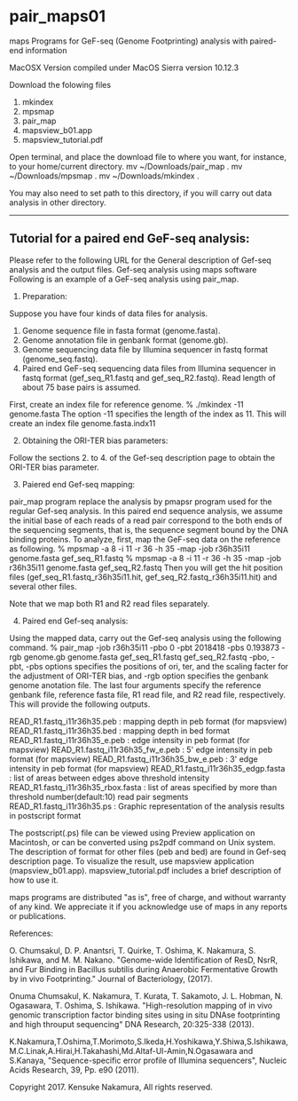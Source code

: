 # pair_maps01
maps Programs for GeF-seq (Genome Footprinting) analysis with paired-end information

MacOSX Version compiled under MacOS Sierra version 10.12.3

Download the folowing files
1. mkindex
2. mpsmap
3. pair_map
4. mapsview_b01.app
5. mapsview_tutorial.pdf

Open terminal, and place the download file to where you want, for instance, to your home/current directory.
mv ~/Downloads/pair_map .
mv ~/Downloads/mpsmap .
mv ~/Downloads/mkindex .

You may also need to set path to this directory, if you will carry out data analysis in other directory.

------------------------------------------------------
Tutorial for a paired end GeF-seq analysis: 
------------------------------------------------------

Please refer to the following URL for the General description of Gef-seq analysis and the output files. Gef-seq analysis using maps software 
Following is an example of a GeF-seq analysis using pair_map. 

1. Preparation: 

Suppose you have four kinds of data files for analysis. 
1. Genome sequence file in fasta format (genome.fasta). 
2. Genome annotation file in genbank format (genome.gb). 
3. Genome sequencing data file by Illumina sequencer in fastq format (genome_seq.fastq). 
4. Paired end GeF-seq sequencing data files from Illumina sequencer in fastq format (gef_seq_R1.fastq and gef_seq_R2.fastq). 
Read length of about 75 base pairs is assumed.

First, create an index file for reference genome. 
% ./mkindex -11 genome.fasta
The option -11 specifies the length of the index as 11.
This will create an index file genome.fasta.indx11


2. Obtaining the ORI-TER bias parameters: 

Follow the sections 2. to 4. of the Gef-seq description page to obtain the ORI-TER bias parameter.


3. Paiered end Gef-seq mapping: 

pair_map program replace the analysis by pmapsr program used for the regular Gef-seq analysis. In this paired end sequence analysis, we assume the initial base of each reads of a read pair correspond to the both ends of the sequencing segments, that is, the sequence segment bound by the DNA binding proteins. 
To analyze, first, map the GeF-seq data on the reference as following.
% mpsmap -a 8 -i 11 -r 36 -h 35 -map -job r36h35i11 genome.fasta gef_seq_R1.fastq
% mpsmap -a 8 -i 11 -r 36 -h 35 -map -job r36h35i11 genome.fasta gef_seq_R2.fastq
Then you will get the hit position files (gef_seq_R1.fastq_r36h35i11.hit, gef_seq_R2.fastq_r36h35i11.hit) and several other files.

Note that we map both R1 and R2 read files separately.

4. Paired end Gef-seq analysis: 

Using the mapped data, carry out the Gef-seq analysis using the following command.
% pair_map -job r36h35i11 -pbo 0 -pbt 2018418 -pbs 0.193873 -rgb genome.gb genome.fasta gef_seq_R1.fastq gef_seq_R2.fastq
-pbo, -pbt, -pbs options specifies the positions of ori, ter, and the scaling facter for the adjustment of ORI-TER bias, and -rgb option specifies the genbank genome anotation file.
The last four arguments specify the reference genbank file, reference fasta file, R1 read file, and R2 read file, respectively.
This will provide the following outputs. 

READ_R1.fastq_i11r36h35.peb : mapping depth in peb format (for mapsview)
READ_R1.fastq_i11r36h35.bed : mapping depth in bed format
READ_R1.fastq_i11r36h35_e.peb : edge intensity in peb format (for mapsview)
READ_R1.fastq_i11r36h35_fw_e.peb : 5' edge intensity in peb format (for mapsview)
READ_R1.fastq_i11r36h35_bw_e.peb : 3' edge intensity in peb format (for mapsview)
READ_R1.fastq_i11r36h35_edgp.fasta : list of areas between edges above threshold intensity
READ_R1.fastq_i11r36h35_rbox.fasta : list of areas specified by more than threshold number(default:10) read pair segments
READ_R1.fastq_i11r36h35.ps : Graphic representation of the analysis results in postscript format 

The postscript(.ps) file can be viewed using Preview application on Macintosh, or can be converted using ps2pdf command on Unix system.
The description of format for other files (peb and bed) are found in Gef-seq description page. 
To visualize the result, use mapsview application (mapsview_b01.app). 
mapsview_tutorial.pdf includes a brief description of how to use it.

maps programs are distributed "as is", free of charge, and without warranty of any kind.
We appreciate it if you acknowledge use of maps in any reports or publications.

References:

O. Chumsakul, D. P. Anantsri, T. Quirke, T. Oshima, K. Nakamura, S. Ishikawa, and M. M. Nakano. 
"Genome-wide Identification of ResD, NsrR, and Fur Binding in Bacillus subtilis during Anaerobic Fermentative Growth by in vivo Footprinting." 
Journal of Bacteriology, (2017). 

Onuma Chumsakul, K. Nakamura, T. Kurata, T. Sakamoto, J. L. Hobman, N. Ogasawara, T. Oshima, S. Ishikawa. 
"High-resolution mapping of in vivo genomic transcription factor binding sites using in situ DNAse footprinting and high throuput sequencing"
DNA Research, 20:325-338 (2013).

K.Nakamura,T.Oshima,T.Morimoto,S.Ikeda,H.Yoshikawa,Y.Shiwa,S.Ishikawa,M.C.Linak,A.Hirai,H.Takahashi,Md.Altaf-Ul-Amin,N.Ogasawara and S.Kanaya,
"Sequence-specific error profile of Illumina sequencers",
Nucleic Acids Research, 39, Pp. e90 (2011).

Copyright 2017. Kensuke Nakamura, All rights reserved.
